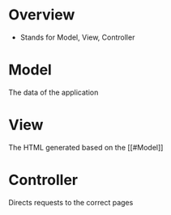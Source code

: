 # Overview
- Stands for Model, View, Controller

# Model
The data of the application

# View
The HTML generated based on the [[#Model]]

# Controller
Directs requests to the correct pages